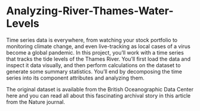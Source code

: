 # Analyzing-River-Thames-Water-Levels
Time series data is everywhere, from watching your stock portfolio to monitoring climate change, and even live-tracking as local cases of a virus become a global pandemic. In this project, you’ll work with a time series that tracks the tide levels of the Thames River. You’ll first load the data and inspect it data visually, and then perform calculations on the dataset to generate some summary statistics. You’ll end by decomposing the time series into its component attributes and analyzing them.

The original dataset is available from the British Oceanographic Data Center here and you can read all about this fascinating archival story in this article from the Nature journal.


